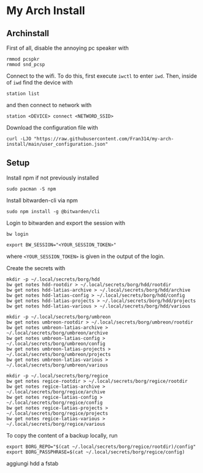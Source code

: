# My Arch Install

## Archinstall

First of all, disable the annoying pc speaker with
```
rmmod pcspkr
rmmod snd_pcsp
```

Connect to the wifi. To do this, first execute `iwctl` to enter `iwd`. Then, inside of `iwd` find the device with
```
station list
```
and then connect to network with
```
station <DEVICE> connect <NETWORD_SSID>
```

Download the configuration file with
```
curl -LJO "https://raw.githubusercontent.com/Fran314/my-arch-install/main/user_configuration.json"
```

## Setup

Install npm if not previously installed

```
sudo pacman -S npm
```

Install bitwarden-cli via npm

```
sudo npm install -g @bitwarden/cli
```

Login to bitwarden and export the session with

```
bw login

export BW_SESSION="<YOUR_SESSION_TOKEN>"
```

where `<YOUR_SESSION_TOKEN>` is given in the output of the login.

Create the secrets with

```
mkdir -p ~/.local/secrets/borg/hdd
bw get notes hdd-rootdir > ~/.local/secrets/borg/hdd/rootdir
bw get notes hdd-latias-archive > ~/.local/secrets/borg/hdd/archive
bw get notes hdd-latias-config > ~/.local/secrets/borg/hdd/config
bw get notes hdd-latias-projects > ~/.local/secrets/borg/hdd/projects
bw get notes hdd-latias-various > ~/.local/secrets/borg/hdd/various

mkdir -p ~/.local/secrets/borg/umbreon
bw get notes umbreon-rootdir > ~/.local/secrets/borg/umbreon/rootdir
bw get notes umbreon-latias-archive > ~/.local/secrets/borg/umbreon/archive
bw get notes umbreon-latias-config > ~/.local/secrets/borg/umbreon/config
bw get notes umbreon-latias-projects > ~/.local/secrets/borg/umbreon/projects
bw get notes umbreon-latias-various > ~/.local/secrets/borg/umbreon/various

mkdir -p ~/.local/secrets/borg/regice
bw get notes regice-rootdir > ~/.local/secrets/borg/regice/rootdir
bw get notes regice-latias-archive > ~/.local/secrets/borg/regice/archive
bw get notes regice-latias-config > ~/.local/secrets/borg/regice/config
bw get notes regice-latias-projects > ~/.local/secrets/borg/regice/projects
bw get notes regice-latias-various > ~/.local/secrets/borg/regice/various
```

To copy the content of a backup locally, run
```
export BORG_REPO="$(cat ~/.local/secrets/borg/regice/rootdir)/config"
export BORG_PASSPHRASE=$(cat ~/.local/secrets/borg/regice/config)
```

aggiungi hdd a fstab
